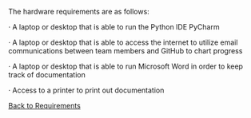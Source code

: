 The hardware requirements are as follows:


· A laptop or desktop that is able to run the Python IDE PyCharm

· A laptop or desktop that is able to access the internet to utilize email communications between team members and GitHub to chart progress

· A laptop or desktop that is able to run Microsoft Word in order to keep track of documentation

· Access to a printer to print out documentation

[Back to Requirements](https://github.com/SirRexOfRider/CYBR404-UNK-Oregon-Trail/blob/main/Project/Requirements/Requirements.md)
